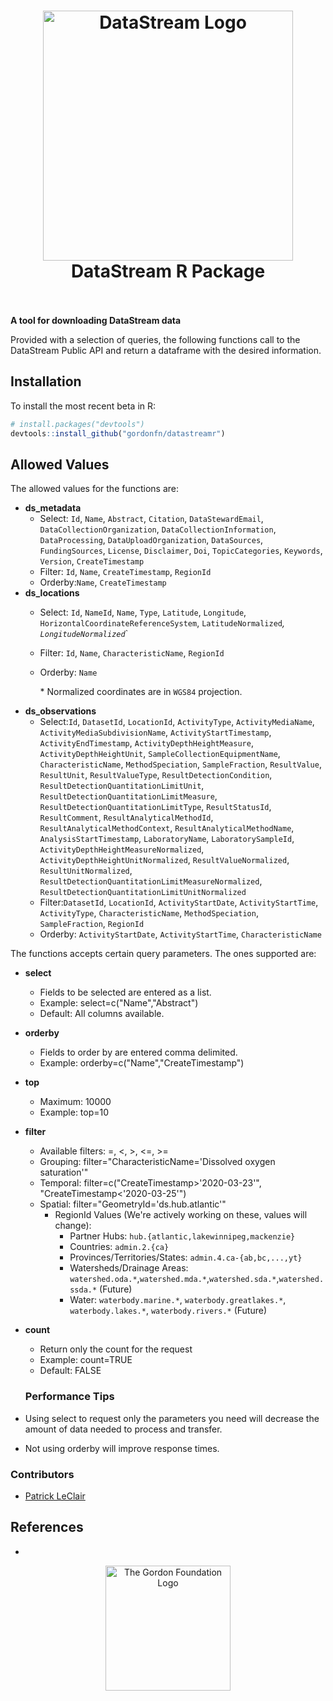 <h1 align="center">
  <img src="https://raw.githubusercontent.com/gordonfn/datastreamr/master/docs/images/datastream.svg" alt="DataStream Logo" width="400">
  <br/>
  DataStream R Package
  <br/>
  <br/>
</h1>

**A tool for downloading DataStream data**

Provided with a selection of queries, the following functions call to the DataStream Public API and return a dataframe with the desired information. 

## Installation
To install the most recent beta in R:

```R
# install.packages("devtools")
devtools::install_github("gordonfn/datastreamr")
```

## Allowed Values
The allowed values for the functions are:

- **ds_metadata**
  - Select:  `Id`, `Name`, `Abstract`, `Citation`, `DataStewardEmail`, `DataCollectionOrganization`, `DataCollectionInformation`, `DataProcessing`, `DataUploadOrganization`, `DataSources`, `FundingSources`, `License`, `Disclaimer`, `Doi`, `TopicCategories`, `Keywords`, `Version`, `CreateTimestamp`
  - Filter: `Id`, `Name`, `CreateTimestamp`, `RegionId`
  - Orderby:`Name`, `CreateTimestamp`
- **ds_locations**
  - Select: `Id`, `NameId`, `Name`,  `Type`, `Latitude`, `Longitude`, `HorizontalCoordinateReferenceSystem`, `LatitudeNormalized`*, `LongitudeNormalized`*`
  - Filter: `Id`, `Name`, `CharacteristicName`, `RegionId`
  - Orderby: `Name`
  
    \* Normalized coordinates are in `WGS84` projection.
- **ds_observations**
  - Select:`Id`, `DatasetId`, `LocationId`, `ActivityType`, `ActivityMediaName`, `ActivityMediaSubdivisionName`, `ActivityStartTimestamp`, `ActivityEndTimestamp`, `ActivityDepthHeightMeasure`, `ActivityDepthHeightUnit`, `SampleCollectionEquipmentName`, `CharacteristicName`, `MethodSpeciation`, `SampleFraction`, `ResultValue`, `ResultUnit`, `ResultValueType`, `ResultDetectionCondition`, `ResultDetectionQuantitationLimitUnit`, `ResultDetectionQuantitationLimitMeasure`, `ResultDetectionQuantitationLimitType`, `ResultStatusId`, `ResultComment`, `ResultAnalyticalMethodId`, `ResultAnalyticalMethodContext`, `ResultAnalyticalMethodName`, `AnalysisStartTimestamp`, `LaboratoryName`, `LaboratorySampleId`, `ActivityDepthHeightMeasureNormalized`, `ActivityDepthHeightUnitNormalized`, `ResultValueNormalized`, `ResultUnitNormalized`, `ResultDetectionQuantitationLimitMeasureNormalized`, `ResultDetectionQuantitationLimitUnitNormalized`
  - Filter:`DatasetId`, `LocationId`, `ActivityStartDate`, `ActivityStartTime`, `ActivityType`, `CharacteristicName`, `MethodSpeciation`, `SampleFraction`, `RegionId`
  - Orderby: `ActivityStartDate`, `ActivityStartTime`, `CharacteristicName`

The functions accepts certain query parameters. The ones supported are:
- **select**
  - Fields to be selected are entered as a list.
  - Example: select=c("Name","Abstract")
  - Default: All columns available.
- **orderby**
  - Fields to order by are entered comma delimited.
  - Example: orderby=c("Name","CreateTimestamp")
- **top**
  - Maximum: 10000
  - Example: top=10
- **filter**
  - Available filters: =, <, >, <=, >=
  - Grouping: filter="CharacteristicName='Dissolved oxygen saturation'"
  - Temporal: filter=c("CreateTimestamp>'2020-03-23'", "CreateTimestamp<'2020-03-25'")
  - Spatial: filter="GeometryId='ds.hub.atlantic'"
    - RegionId Values (We're actively working on these, values will change):
      - Partner Hubs: `hub.{atlantic,lakewinnipeg,mackenzie}`
      - Countries: `admin.2.{ca}`
      - Provinces/Territories/States: `admin.4.ca-{ab,bc,...,yt}`
      - Watersheds/Drainage Areas: `watershed.oda.*`,`watershed.mda.*`,`watershed.sda.*`,`watershed.ssda.*` (Future)
      - Water: `waterbody.marine.*`, `waterbody.greatlakes.*`, `waterbody.lakes.*`, `waterbody.rivers.*` (Future)
- **count**
  - Return only the count for the request
  - Example: count=TRUE
  - Default: FALSE
  
  ### Performance Tips
- Using select to request only the parameters you need will decrease the amount of data needed to process and transfer.
- Not using orderby will improve response times.

### Contributors
- [Patrick LeClair](https://github.com/patrickleclair-GORDONFN)

## References
- 

<div align="center">
  <a href="http://gordonfoundation.ca"><img src="https://raw.githubusercontent.com/gordonfn/datastreamr/master/docs/images/the-gordon-foundation.svg" alt="The Gordon Foundation Logo" width="200"></a>
</div>
